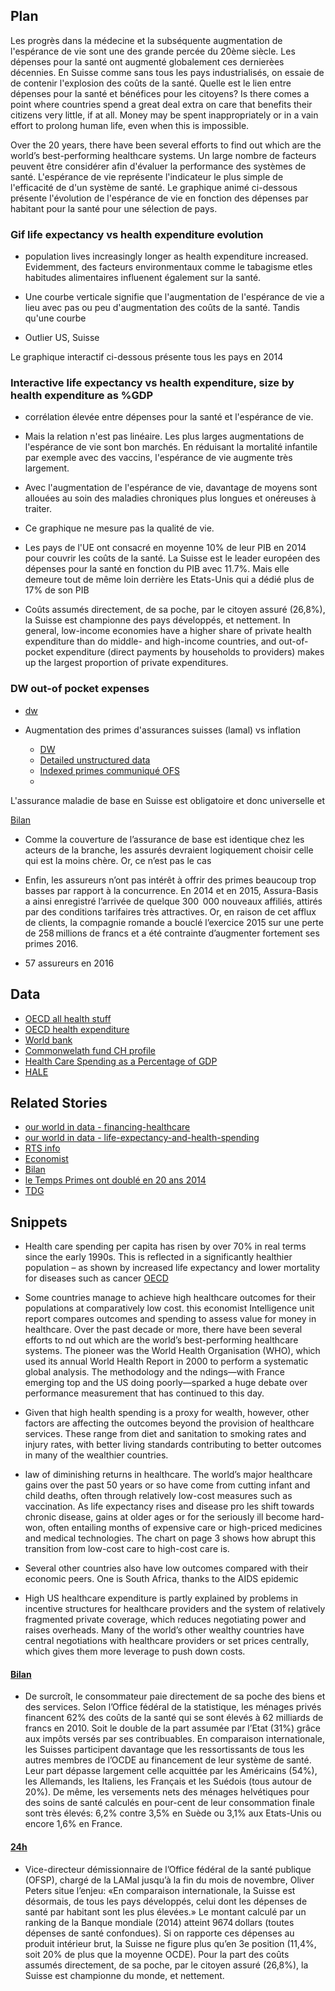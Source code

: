 ## Plan

Les progrès dans la médecine et la subséquente augmentation de l'espérance de vie sont une des grande percée du 20ème siècle. Les dépenses pour la santé ont augmenté globalement ces dernierèes décennies. En Suisse comme sans tous les pays industrialisés, on essaie de de contenir l'explosion des coûts de la santé. Quelle est le lien entre dépenses pour la santé et bénéfices pour les citoyens? Is there comes a point where countries spend a great deal extra on care that benefits their citizens very little, if at all. Money may be spent inappropriately or in a vain effort to prolong human life, even when this is impossible.

Over the 20 years, there have been several efforts to find out which are the world’s best-performing healthcare systems. Un large nombre de facteurs peuvent être considérer afin d'évaluer la performance des systèmes de santé. L'espérance de vie représente l'indicateur le plus simple de l'efficacité de d'un système de santé. Le graphique animé ci-dessous présente l'évolution de l'espérance de vie en fonction des dépenses par habitant pour la santé pour une sélection de pays. 

### Gif life expectancy vs health expenditure evolution

  * population lives increasingly longer as health expenditure increased. Evidemment, des facteurs environmentaux comme le tabagisme etles habitudes alimentaires influenent également sur la santé. 
  * Une courbe verticale signifie que l'augmentation de l'espérance de vie a lieu avec pas ou peu d'augmentation des coûts de la santé. Tandis qu'une courbe

  * Outlier US, Suisse

Le graphique interactif ci-dessous présente tous les pays en 2014   
### Interactive life expectancy vs health expenditure, size by health expenditure as %GDP

  * corrélation élevée entre dépenses pour la santé et l'espérance de vie. 
  * Mais la relation n'est pas linéaire. Les plus larges augmentations de l'espérance de vie sont bon marchés. En réduisant la mortalité infantile par exemple avec des vaccins, l'espérance de vie augmente très largement. 
  * Avec l'augmentation de l'espérance de vie, davantage de moyens sont allouées au soin des maladies chroniques plus longues et onéreuses à traiter. 
  * Ce graphique ne mesure pas la qualité de vie. 
  * Les pays de l'UE ont consacré en moyenne 10% de leur PIB en 2014 pour couvrir les coûts de la santé. La Suisse est le leader européen des dépenses pour la santé en fonction du PIB avec 11.7%. Mais elle demeure tout de même loin derrière les Etats-Unis qui a dédié plus de 17% de son PIB
 
* Coûts assumés directement, de sa poche, par le citoyen assuré (26,8%), la Suisse est championne des pays développés, et nettement.  In general, low-income economies have a higher share of private health expenditure than do middle- and high-income countries, and out-of-pocket expenditure (direct payments by households to providers) makes up the largest proportion of private expenditures.   

### DW out-of pocket expenses
  * [dw](https://datawrapper.dwcdn.net/vER1o/1/)
  
* Augmentation des primes d'assurances suisses (lamal) vs inflation
  * [DW](https://datawrapper.dwcdn.net/o44OY/1/)  
  * [Detailed unstructured data](http://www.bag.admin.ch/themen/krankenversicherung/00261/index.html?lang=fr)
  * [Indexed primes communiqué OFS](https://www.bfs.admin.ch/bfsstatic/dam/assets/39647/master)   
  * [](https://www.bfs.admin.ch/bfsstatic/dam/assets/335143/master)

L'assurance maladie de base en Suisse est obligatoire et donc universelle et

[Bilan](http://www.bilan.ch/economie-plus-de-redaction/caisse-maladie-une-concurrence-limitee)
* Comme la couverture de l’assurance de base est identique chez les acteurs de la branche, les assurés devraient logiquement choisir celle qui est la moins chère. Or, ce n’est pas le cas
* Enfin, les assureurs n’ont pas intérêt à offrir des primes beaucoup trop basses par rapport à la concurrence. En 2014 et en 2015, Assura-Basis a ainsi enregistré l’arrivée de quelque 300  000 nouveaux affiliés, attirés par des conditions tarifaires très attractives. Or, en raison de cet afflux de clients, la compagnie romande a bouclé l’exercice 2015 sur une perte de 258 millions de francs et a été contrainte d’augmenter fortement ses primes 2016.

* 57 assureurs en 2016


## Data

* [OECD all health stuff](http://www.oecd.org/els/health-systems/Table-of-Content-Metadata-OECD-Health-Statistics-2016.pdf)
* [OECD health expenditure](http://stats.oecd.org/viewhtml.aspx?datasetcode=SHA&lang=en)
* [World bank](http://data.worldbank.org/indicator/SH.XPD.PCAP.PP.KD)
* [Commonwelath fund CH profile](http://international.commonwealthfund.org/countries/switzerland/)
* [Health Care Spending as a Percentage of GDP](http://www.commonwealthfund.org/interactives-and-data/chart-cart/chartbook/multinational-comparisons-data-2014/health-care-spending-as-a-percentage-of-gdp)
* [HALE](http://apps.who.int/gho/data/view.main.HALEXv?lang=en)


## Related Stories

* [our world in data - financing-healthcare ](https://ourworldindata.org/financing-healthcare/)
* [our world in data - life-expectancy-and-health-spending](https://ourworldindata.org/the-link-between-life-expectancy-and-health-spending-us-focus)
* [RTS info](http://www.rts.ch/info/economie/8078251-le-prix-d-une-vie-se-situerait-autour-des-200-000-francs-par-an.html)
* [Economist](http://www.economist.com/blogs/economist-explains/2014/06/economist-explains-16)
* [Bilan](http://www.bilan.ch/economie-plus-de-redaction/caisse-maladie-une-concurrence-limitee)
* [le Temps Primes ont doublé en 20 ans 2014](https://www.letemps.ch/no-section/2014/09/25/primes-ont-double-20-ans-fini)
* [TDG](http://www.tdg.ch/geneve/actu-genevoise/Couts-de-la-sante-Geneve-navigue-sans-visibilite/story/11948894)

### 


## Snippets

*  Health care spending per capita has risen by over 70% in real terms since the early 1990s. This is reflected in a significantly healthier population – as shown by increased life expectancy and lower mortality for diseases such as cancer [OECD](https://www.oecd.org/eco/growth/46508904.pdf)

* Some countries manage to achieve high healthcare outcomes for their populations at comparatively low cost. this economist Intelligence unit report compares outcomes and spending to assess value for money in healthcare.Over the past decade or more, there have been several efforts to  nd out which are the world’s best-performing healthcare systems. The pioneer was the World Health Organisation (WHO), which used its annual World Health Report in 2000 to perform a systematic global analysis. The methodology and the  ndings—with France emerging top and the US doing poorly—sparked a huge debate over performance measurement that has continued to this day. 
* Given that high health spending is a proxy for wealth, however, other factors are affecting the outcomes beyond the provision of healthcare services. These range from diet and sanitation to smoking rates and injury rates, with better living standards contributing to better outcomes in many of the wealthier countries.
*  law of diminishing returns in healthcare. The world’s major healthcare gains over the past 50 years or so have come from cutting infant and child deaths, often through relatively low-cost measures such as vaccination. As life expectancy rises and disease pro les shift towards chronic disease, gains at older ages or for the seriously ill become hard- won, often entailing months of expensive care or high-priced medicines and medical technologies. The chart on page 3 shows how abrupt this transition from low-cost care to high-cost care is.
* Several other countries also have low outcomes compared with their economic peers. One is South Africa, thanks to the AIDS epidemic
* High US healthcare expenditure is partly explained by problems in incentive structures for healthcare providers and the system of relatively fragmented private coverage, which reduces negotiating power and raises overheads. Many of the world’s other wealthy countries have central negotiations with healthcare providers or set prices centrally, which gives them more leverage to push down costs.

#### [Bilan](http://www.bilan.ch/economie-exclusif/ce-qui-se-cache-derriere-les-hausses-des-primes-maladie)
* De surcroît, le consommateur paie directement de sa poche des biens et des services. Selon l’Office fédéral de la statistique, les ménages privés financent 62% des coûts de la santé qui se sont élevés à 62 milliards de francs en 2010. Soit le double de la part assumée par l’Etat (31%) grâce aux impôts versés par ses contribuables. En comparaison internationale, les Suisses participent davantage que les ressortissants de tous les autres membres de l’OCDE au financement de leur système de santé. Leur part dépasse largement celle acquittée par les Américains (54%), les Allemands, les Italiens, les Français et les Suédois (tous autour de 20%). De même, les versements nets des ménages helvétiques pour des soins de santé calculés en pour-cent de leur consommation finale sont très élevés: 6,2% contre 3,5% en Suède ou 3,1% aux Etats-Unis ou encore 1,6% en France. 
#### [24h](http://www.24heures.ch/suisse/primes-2017-mal-avenir-sombre/story/28643873)
* Vice-directeur démissionnaire de l’Office fédéral de la santé publique (OFSP), chargé de la LAMal jusqu’à la fin du mois de novembre, Oliver Peters situe l’enjeu: «En comparaison internationale, la Suisse est désormais, de tous les pays développés, celui dont les dépenses de santé par habitant sont les plus élevées.» Le montant calculé par un ranking de la Banque mondiale (2014) atteint 9674 dollars (toutes dépenses de santé confondues). Si on rapporte ces dépenses au produit intérieur brut, la Suisse ne figure plus qu’en 3e position (11,4%, soit 20% de plus que la moyenne OCDE). Pour la part des coûts assumés directement, de sa poche, par le citoyen assuré (26,8%), la Suisse est championne du monde, et nettement.